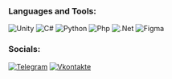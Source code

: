 ### Languages and Tools:

![Unity](https://img.shields.io/badge/-Unity-090909?style=for-the-badge&logo=Unity#d&logoColor=E5D3FF)
![C#](https://img.shields.io/badge/-C%23-090909?style=for-the-badge&logo=Csharp&logoColor=success)
![Python](https://img.shields.io/badge/-Python-090909?style=for-the-badge&logo=Python&logoColor=blue)
![Php](https://img.shields.io/badge/-Php-090909?style=for-the-badge&logo=Php)
![.Net](https://img.shields.io/badge/-.Net-090909?style=for-the-badge&logo=.Net)
![Figma](https://img.shields.io/badge/-Figma-090909?style=for-the-badge&logo=Figma)

### Socials:

[![Telegram](https://img.shields.io/badge/-Telegram-090909?style=for-the-badge&logo=telegram&logoColor=27A0D9)](https://t.me/pofig_na_teba)
[![Vkontakte](https://img.shields.io/badge/-Vkontakte-090909?style=for-the-badge&logo=Vk&logoColor=4F7DB3)](https://vk.com/pofig_na_tebai)